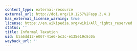 ```yaml
---
content_type: external-resource
external_url: http://doi.org/10.1257%2Fapp.3.4.1
has_external_license_warning: true
license: https://en.wikipedia.org/wiki/All_rights_reserved
status: ''
title: Informal Taxation
uid: b5a6dd12-e007-41e6-bc3c-e135e19c8c0a
wayback_url: ''
---
```

